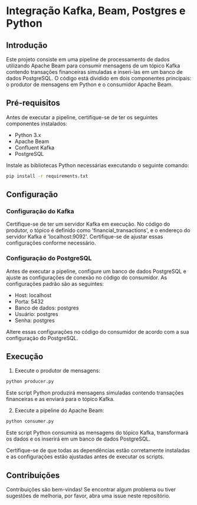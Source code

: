 # Integração Kafka, Beam, Postgres e Python

## Introdução

Este projeto consiste em uma pipeline de processamento de dados utilizando Apache Beam para consumir mensagens de um tópico Kafka contendo transações financeiras simuladas e inseri-las em um banco de dados PostgreSQL. O código está dividido em dois componentes principais: o produtor de mensagens em Python e o consumidor Apache Beam.

## Pré-requisitos

Antes de executar a pipeline, certifique-se de ter os seguintes componentes instalados:

- Python 3.x
- Apache Beam
- Confluent Kafka
- PostgreSQL

Instale as bibliotecas Python necessárias executando o seguinte comando:

```bash
pip install -r requirements.txt
```

## Configuração

### Configuração do Kafka

Certifique-se de ter um servidor Kafka em execução. No código do produtor, o tópico é definido como 'financial_transactions', e o endereço do servidor Kafka é 'localhost:9092'. Certifique-se de ajustar essas configurações conforme necessário.

### Configuração do PostgreSQL

Antes de executar a pipeline, configure um banco de dados PostgreSQL e ajuste as configurações de conexão no código do consumidor. As configurações padrão são as seguintes:

- Host: localhost
- Porta: 5432
- Banco de dados: postgres
- Usuário: postgres
- Senha: postgres

Altere essas configurações no código do consumidor de acordo com a sua configuração do PostgreSQL.

## Execução

1. Execute o produtor de mensagens:

```bash
python producer.py
```

Este script Python produzirá mensagens simuladas contendo transações financeiras e as enviará para o tópico Kafka.

2. Execute a pipeline do Apache Beam:

```bash
python consumer.py
```

Este script Python consumirá as mensagens do tópico Kafka, transformará os dados e os inserirá em um banco de dados PostgreSQL.

Certifique-se de que todas as dependências estão corretamente instaladas e as configurações estão ajustadas antes de executar os scripts.

## Contribuições

Contribuições são bem-vindas! Se encontrar algum problema ou tiver sugestões de melhoria, por favor, abra uma issue neste repositório.

